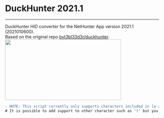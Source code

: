 # DuckHunter 2021.1
---

DuckHunter HID converter for the NetHunter App version 2021.1 (2021010600).\
Based on the original repo [byt3bl33d3r/duckhunter](https://github.com/byt3bl33d3r/duckhunter).\
<img src="https://user-images.githubusercontent.com/45067011/112870984-b7618000-90b6-11eb-9043-e5d6837f0c91.png" width="380" height="200"/>

```diff
- NOTE: This script currently only supports characters included in [a-z], [a-Z] and [0-9].
# It is possible to add support to other character such as '!' but you will need to use something like: `echo "1 --left-shift" | /system/xbin/hid-keyboard /dev/hidg0 keyboard`
```
